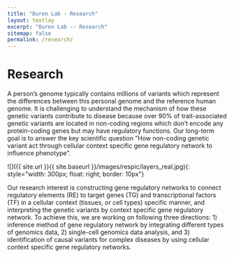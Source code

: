 ```yaml
---
title: "Duren Lab - Research"
layout: textlay
excerpt: "Duren Lab -- Research"
sitemap: false
permalink: /research/
---
```


# Research

A person’s genome typically contains millions of variants which represent the differences between this personal genome and the reference human genome. It is challenging to understand the mechanism of how these genetic variants contribute to disease because over 90% of trait-associated genetic variants are located in non-coding regions which don’t encode any protein-coding genes but may have regulatory functions.  Our long-term goal is to answer the key scientific question ”How non-coding genetic variant act through cellular context specific gene regulatory network to influence phenotype”. 
 
![]({{ site.url }}{{ site.baseurl }}/images/respic/layers_real.jpg){: style="width: 300px; float: right; border: 10px"}

Our research interest is constructing gene regulatory networks to connect regulatory elements (RE) to target genes (TG) and transcriptional factors (TF) in a cellular context (tissues, or cell types) specific manner, and interpreting the genetic variants by context specific gene regulatory network. To achieve this, we are working on following three directions: 1) inference method of gene regulatory network by integrating different types of genomics data, 2) single-cell genomics data analysis, and 3) identification of causal variants for complex diseases by using cellular context specific gene regulatory networks. 
